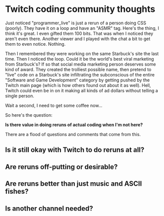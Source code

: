 # Twitch coding community thoughts


Just noticed "programmer_live" is just a rerun of a person doing CSS (poorly). They have it on a loop and have an "ASMR" tag. Here's the thing, I think it's great. I even gifted them 100 bits. That was when I noticed they aren't even there. Another viewer and I played with the chat a bit to get them to even notice. Nothing.

Then I remembered they were working on the same Starbuck's site the last time. Then I noticed the loop. Could it be the world's best viral marketing from Starbuck's? If so that social media marketing person deserves some kind of award. They created the trolliest possible name, then pretend to "live" code on a Starbuck's site infiltrating the subconscious of the entire "Software and Game Development" category by getting pushed by the Twitch main page (which is how others found out about it as well). Hell, Twitch could even be in on it making all kinds of ad dollars without telling a single person.

Wait a second, I need to get some coffee now...

So here's the question:

**Is there value in doing reruns of actual coding when I'm not here?**

There are a flood of questions and comments that come from this.

## Is it still okay with Twitch to do reruns at all?


## Are reruns off-putting or desirable?


## Are reruns better than just music and ASCII fishes?

## Is another channel needed?
